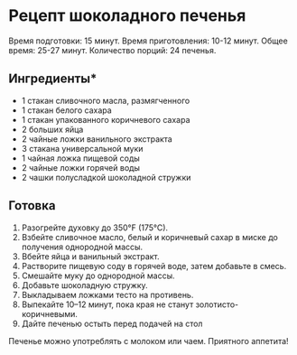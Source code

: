 # Рецепт шоколадного печенья

Время подготовки: 15 минут.
Время приготовления: 10-12 минут.
Общее время: 25-27 минут.
Количество порций: 24 печенья.

## Ингредиенты*

* 1 стакан сливочного масла, размягченного
* 1 стакан белого сахара
* 1 стакан упакованного коричневого сахара
* 2 больших яйца
* 2 чайные ложки ванильного экстракта
* 3 стакана универсальной муки
* 1 чайная ложка пищевой соды
* 2 чайные ложки горячей воды
* 2 чашки полусладкой шоколадной стружки

## Готовка

1. Разогрейте духовку до 350°F (175°C).
2. Взбейте сливочное масло, белый и коричневый сахар в миске до получения однородной массы.
3. Вбейте яйца и ванильный экстракт.
4. Растворите пищевую соду в горячей воде, затем добавьте в смесь.
5. Смешайте муку до однородной массы.
6. Добавьте шоколадную стружку.
7. Выкладываем ложками тесто на противень.
8. Выпекайте 10–12 минут, пока края не станут золотисто-коричневыми.
9. Дайте печенью остыть перед подачей на стол


Печенье можно употреблять с молоком или чаем. Приятного аппетита!
